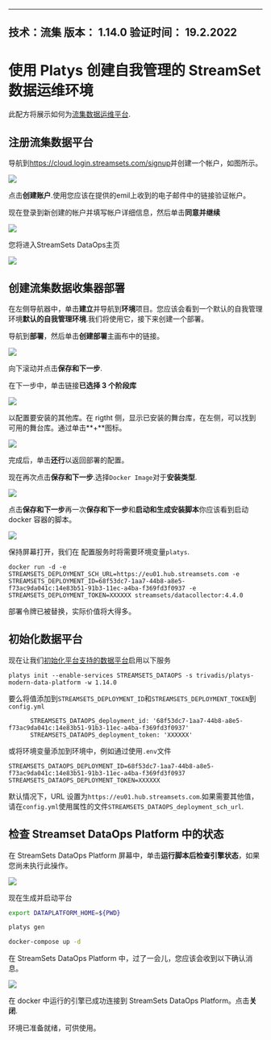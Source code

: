 ***

## 技术：流集&#xA;版本： 1.14.0&#xA;验证时间： 19.2.2022

# 使用 Platys 创建自我管理的 StreamSet 数据运维环境

此配方将展示如何为[流集数据运维平台](https://streamsets.com/products/dataops-platform/).

## 注册流集数据平台

导航到<https://cloud.login.streamsets.com/signup>并创建一个帐户，如图所示。

![](images/create-account.png)

点击**创建账户**.使用您应该在提供的emil上收到的电子邮件中的链接验证帐户。

现在登录到新创建的帐户并填写帐户详细信息，然后单击**同意并继续**

![](images/account-details.png)

您将进入StreamSets DataOps主页

![](images/homepage.png)

## 创建流集数据收集器部署

在左侧导航器中，单击**建立**并导航到**环境**项目。您应该会看到一个默认的自我管理环境**默认的自我管理环境**.我们将使用它，接下来创建一个部署。

导航到**部署**，然后单击**创建部署**主画布中的链接。

![](images/new-deployment.png)

向下滚动并点击**保存和下一步**.

在下一步中，单击链接**已选择 3 个阶段库**

![](images/new-deployment-1.png)

以配置要安装的其他库。在 rigtht 侧，显示已安装的舞台库，在左侧，可以找到可用的舞台库。通过单击**+**图标。

![](images/new-deployment-1a.png)

完成后，单击**还行**以返回部署的配置。

现在再次点击**保存和下一步**.选择`Docker Image`对于**安装类型**.

![](images/new-deployment-2.png)

点击**保存和下一步**再一次**保存和下一步**和**启动和生成安装脚本**你应该看到启动 docker 容器的脚本。

![](images/new-deployment-3.png)

保持屏幕打开，我们在 配置服务时将需要环境变量`platys`.

    docker run -d -e STREAMSETS_DEPLOYMENT_SCH_URL=https://eu01.hub.streamsets.com -e STREAMSETS_DEPLOYMENT_ID=68f53dc7-1aa7-44b8-a8e5-f73ac9da041c:14e83b51-91b3-11ec-a4ba-f369fd3f0937 -e STREAMSETS_DEPLOYMENT_TOKEN=XXXXXX streamsets/datacollector:4.4.0

部署令牌已被替换，实际价值将大得多。

## 初始化数据平台

现在让我们[初始化平台支持的数据平台](../documentation/getting-started.md)启用以下服务

    platys init --enable-services STREAMSETS_DATAOPS -s trivadis/platys-modern-data-platform -w 1.14.0

要么将值添加到`STREAMSETS_DEPLOYMENT_ID`和`STREAMSETS_DEPLOYMENT_TOKEN`到`config.yml`

          STREAMSETS_DATAOPS_deployment_id: '68f53dc7-1aa7-44b8-a8e5-f73ac9da041c:14e83b51-91b3-11ec-a4ba-f369fd3f0937'
          STREAMSETS_DATAOPS_deployment_token: 'XXXXXX'

或将环境变量添加到环境中，例如通过使用`.env`文件

    STREAMSETS_DATAOPS_DEPLOYMENT_ID=68f53dc7-1aa7-44b8-a8e5-f73ac9da041c:14e83b51-91b3-11ec-a4ba-f369fd3f0937
    STREAMSETS_DATAOPS_DEPLOYMENT_TOKEN=XXXXXX

默认情况下，URL 设置为`https://eu01.hub.streamsets.com`.如果需要其他值，请在`config.yml`使用属性的文件`STREAMSETS_DATAOPS_deployment_sch_url`.

## 检查 Streamset DataOps Platform 中的状态

在 StreamSets DataOps Platform 屏幕中，单击**运行脚本后检查引擎状态**，如果您尚未执行此操作。

![](images/new-deployment-4.png)

现在生成并启动平台

```bash
export DATAPLATFORM_HOME=${PWD}

platys gen

docker-compose up -d
```

在 StreamSets DataOps Platform 中，过了一会儿，您应该会收到以下确认消息。

![](images/new-deployment-5.png)

在 docker 中运行的引擎已成功连接到 StreamSets DataOps Platform。点击**关闭**.

环境已准备就绪，可供使用。

